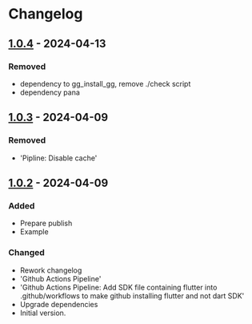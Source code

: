 # Changelog

## [1.0.4] - 2024-04-13

### Removed

- dependency to gg\_install\_gg, remove ./check script
- dependency pana

## [1.0.3] - 2024-04-09

### Removed

- 'Pipline: Disable cache'

## [1.0.2] - 2024-04-09

### Added

- Prepare publish
- Example

### Changed

- Rework changelog
- 'Github Actions Pipeline'
- 'Github Actions Pipeline: Add SDK file containing flutter into .github/workflows to make github installing flutter and not dart SDK'
- Upgrade dependencies
- Initial version.

[1.0.4]: https://github.com/inlavigo/gg_cli_cc/compare/1.0.3...1.0.4
[1.0.3]: https://github.com/inlavigo/gg_cli_cc/compare/1.0.2...1.0.3
[1.0.2]: https://github.com/inlavigo/gg_cli_cc/tag/%tag
